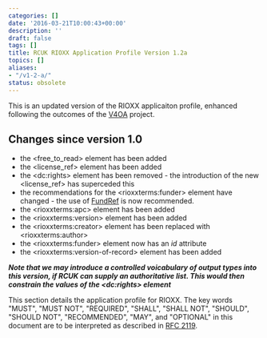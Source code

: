```yaml
---
categories: []
date: '2016-03-21T10:00:43+00:00'
description: ''
draft: false
tags: []
title: RCUK RIOXX Application Profile Version 1.2a
topics: []
aliases:
- "/v1-2-a/"
status: obsolete
---
```


This is an updated version of the RIOXX applicaiton profile, enhanced following the outcomes of the [V4OA](http://www.v4oa.net) project.

## Changes since version 1.0

* the &lt;free_to_read&gt; element has been added
* the &lt;license_ref&gt; element has been added
* the &lt;dc:rights&gt; element has been removed - the introduction of the new &lt;license_ref&gt; has superceded this
* the recommendations for the &lt;rioxxterms:funder&gt; element have changed - the use of [FundRef](http://www.crossref.org/fundref/) is now recommended.
* the &lt;rioxxterms:apc&gt; element has been added
* the &lt;rioxxterms:version&gt; element has been added
* the &lt;rioxxterms:creator&gt; element has been replaced with &lt;rioxxterms:author&gt;
* the &lt;rioxxterms:funder&gt; element now has an *id* attribute
* the &lt;rioxxterms:version-of-record&gt; element has been added

***Note that we may introduce a controlled voicabulary of output types into this version, if RCUK can supply an authoritative list. This would then constrain the values of the &lt;dc:rights&gt; element***


This section details the application profile for RIOXX. The key words "MUST", "MUST NOT", "REQUIRED", "SHALL", "SHALL NOT", "SHOULD", "SHOULD NOT", "RECOMMENDED", "MAY", and "OPTIONAL" in this document are to be interpreted as described in [RFC 2119](http://www.ietf.org/rfc/rfc2119.txt).
